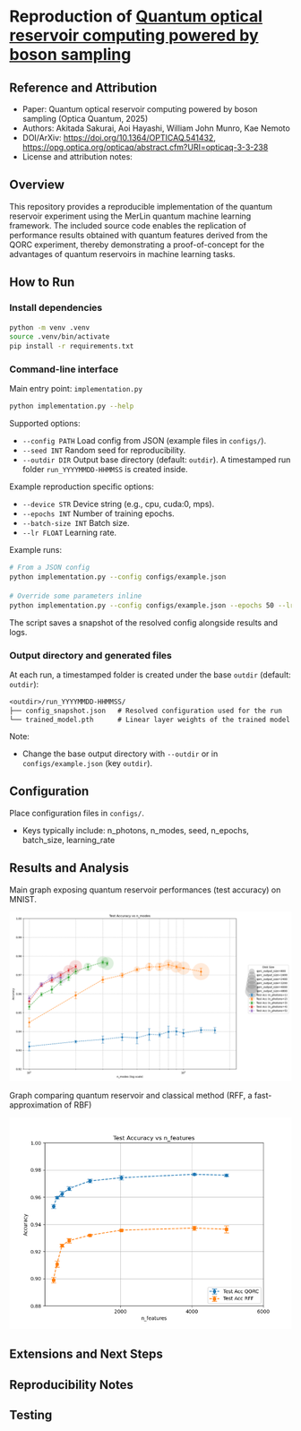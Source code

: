 # Reproduction of [Quantum optical reservoir computing powered by boson sampling](https://opg.optica.org/opticaq/abstract.cfm?URI=opticaq-3-3-238)

## Reference and Attribution

- Paper: Quantum optical reservoir computing powered by boson sampling (Optica Quantum, 2025)
- Authors: Akitada Sakurai, Aoi Hayashi, William John Munro, Kae Nemoto
- DOI/ArXiv: https://doi.org/10.1364/OPTICAQ.541432, https://opg.optica.org/opticaq/abstract.cfm?URI=opticaq-3-3-238
- License and attribution notes:

## Overview

This repository provides a reproducible implementation of the quantum reservoir experiment using the MerLin quantum machine learning framework. The included source code enables the replication of performance results obtained with quantum features derived from the QORC experiment, thereby demonstrating a proof-of-concept for the advantages of quantum reservoirs in machine learning tasks.

## How to Run

### Install dependencies

```bash
python -m venv .venv
source .venv/bin/activate
pip install -r requirements.txt
```

### Command-line interface

Main entry point: `implementation.py`

```bash
python implementation.py --help
```

Supported options:

- `--config PATH` Load config from JSON (example files in `configs/`).
- `--seed INT`    Random seed for reproducibility.
- `--outdir DIR`  Output base directory (default: `outdir`). A timestamped run folder `run_YYYYMMDD-HHMMSS` is created inside.

Example reproduction specific options:
- `--device STR`  Device string (e.g., cpu, cuda:0, mps).
- `--epochs INT`  Number of training epochs.
- `--batch-size INT` Batch size.
- `--lr FLOAT`    Learning rate.

Example runs:

```bash
# From a JSON config
python implementation.py --config configs/example.json

# Override some parameters inline
python implementation.py --config configs/example.json --epochs 50 --lr 1e-3
```

The script saves a snapshot of the resolved config alongside results and logs.

### Output directory and generated files

At each run, a timestamped folder is created under the base `outdir` (default: `outdir`):

```
<outdir>/run_YYYYMMDD-HHMMSS/
├── config_snapshot.json   # Resolved configuration used for the run
└── trained_model.pth      # Linear layer weights of the trained model
```

Note:
- Change the base output directory with `--outdir` or in `configs/example.json` (key `outdir`).

## Configuration

Place configuration files in `configs/`.

- Keys typically include: n_photons, n_modes, seed, n_epochs, batch_size, learning_rate

## Results and Analysis

Main graph exposing quantum reservoir performances (test accuracy) on MNIST.

![MNIST quantum reservoir performances](results/main_graph.png)

Graph comparing quantum reservoir and classical method (RFF, a fast-approximation of RBF)

![MNIST quantum reservoir versus RFF](results/graph_qorc_vs_rff.png)


## Extensions and Next Steps

## Reproducibility Notes

## Testing

